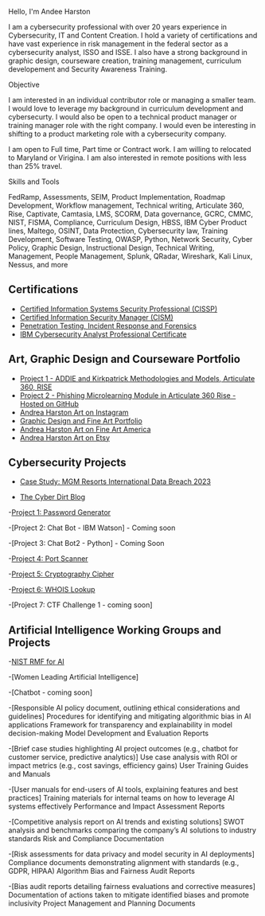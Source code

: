 Hello, I'm Andee Harston

I am a cybersecurity professional with over 20 years experience in Cybersecurity, IT and Content Creation.  I hold a variety of certifications and have vast experience in risk management in the federal sector as a cybersecurity analyst, ISSO and ISSE. I also have a strong background in graphic design, courseware creation, training management, curriculum developement and Security Awareness Training. 

Objective

I am interested in an individual contributor role or managing a smaller team. I would love to leverage my background in curriculum development and cybersecurty. I would also be open to a technical product manager or training manager role with the right company. I would even be interesting in shifting to a product marketing role with a cybersecurity company.

I am open to Full time, Part time or Contract work. I am willing to relocated to Maryland or Virigina. I am also interested in remote positions with less than 25% travel.

Skills and Tools

FedRamp, Assessments, SEIM, Product Implementation, Roadmap Development, Workflow management, Technical writing, Articulate 360, Rise, Captivate, Camtasia, LMS, SCORM, Data governance, GCRC, CMMC, NIST, FISMA, Compliance, Curriculum Design, HBSS, IBM Cyber Product lines, Maltego, OSINT, Data Protection, Cybersecurity law, Training Development, Software Testing, OWASP, Python, Network Security, Cyber Policy, Graphic Design, Instructional Design, Technical Writing, Management, People Management, Splunk, QRadar, Wireshark, Kali Linux, Nessus, and more

## Certifications
- [Certified Information Systems Security Professional (CISSP)](https://www.credly.com/badges/2db1fe0c-934a-4d3f-bed9-5200865350d4/public_url)
- [Certified Information Security Manager (CISM)](https://www.credly.com/earner/earned/badge/4d90dafb-8c17-4838-a8d6-ad675ddd5a57)
- [Penetration Testing, Incident Response and Forensics](https://www.credly.com/earner/earned/badge/0c90ec7f-b656-46c2-b817-da90131db57f)
- [IBM Cybersecurity Analyst Professional Certificate](https://www.credly.com/org/coursera/badge/ibm-cybersecurity-analyst-professional-certificate)
    
## Art, Graphic Design and Courseware Portfolio 
- [Project 1 - ADDIE and Kirkpatrick Methodologies and Models, Articulate 360, RISE](https://drive.google.com/drive/folders/1WQ_B5Eff0kTvIzIzRKzEQGl6S7CkBCPH?usp=sharing)
- [Project 2 - Phishing Microlearning Module in Articulate 360 Rise - Hosted on GitHub](https://celticgo.github.io/Microlearning/#/lessons/qp2yxHNVg9aw3zELyHXkBizHYKZOA1rU)
- [Andrea Harston Art on Instagram](www.instagram.com/andreaharstonart)
- [Graphic Design and Fine Art Portfolio](www.andreaharstonart.com)
- [Andrea Harston Art on Fine Art America](https://andrea-harston.pixels.com/)
- [Andrea Harston Art on Etsy](https://www.etsy.com/shop/AndreaHarstonArt)

## Cybersecurity Projects
- [Case Study: MGM Resorts International Data Breach 2023](https://coursera-assessments.s3.amazonaws.com/assessments/1728158672868/8430c725-a8c6-496b-bd51-292b4fc51b45/Case%20Study-%20MGM%20Data%20Breach%202023.pdf)
  
- [The Cyber Dirt Blog](https://thecyberdirt.substack.com/)

 -[Project 1: Password Generator](https://github.com/celticgo/python/blob/main/passgen.py)
 
 -[Project 2: Chat Bot - IBM Watson] - Coming soon

 -[Project 3: Chat Bot2 - Python] - Coming Soon
 
 -[Project 4: Port Scanner](https://github.com/celticgo/python/blob/main/python-nmap.py)
 
 -[Project 5: Cryptography Cipher](https://github.com/celticgo/python/blob/main/python-cipher.py)
 
 -[Project 6: WHOIS Lookup](https://github.com/celticgo/python/blob/main/whois.py)

 -[Project 7: CTF Challenge 1 - coming soon]

 
 
 
## Artificial Intelligence Working Groups and Projects
-[NIST RMF for AI](https://www.nist.gov/itl/ai-risk-management-framework)

-[Women Leading Artificial Intelligence]

-[Chatbot - coming soon]

-[Responsible AI policy document, outlining ethical considerations and guidelines]
Procedures for identifying and mitigating algorithmic bias in AI applications
Framework for transparency and explainability in model decision-making
Model Development and Evaluation Reports

-[Brief case studies highlighting AI project outcomes (e.g., chatbot for customer service, predictive analytics)]
Use case analysis with ROI or impact metrics (e.g., cost savings, efficiency gains)
User Training Guides and Manuals

-[User manuals for end-users of AI tools, explaining features and best practices]
Training materials for internal teams on how to leverage AI systems effectively
Performance and Impact Assessment Reports

-[Competitive analysis report on AI trends and existing solutions]
SWOT analysis and benchmarks comparing the company’s AI solutions to industry standards
Risk and Compliance Documentation

-[Risk assessments for data privacy and model security in AI deployments]
Compliance documents demonstrating alignment with standards (e.g., GDPR, HIPAA)
Algorithm Bias and Fairness Audit Reports

-[Bias audit reports detailing fairness evaluations and corrective measures]
Documentation of actions taken to mitigate identified biases and promote inclusivity
Project Management and Planning Documents


